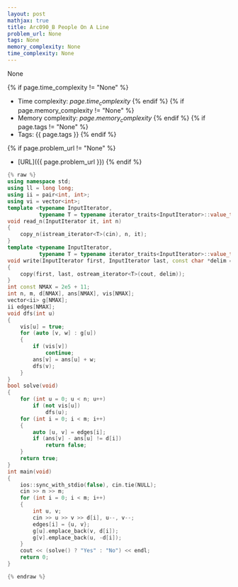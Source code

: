 ```yaml
---
layout: post
mathjax: true
title: Arc090_B People On A Line
problem_url: None
tags: None
memory_complexity: None
time_complexity: None
---
```


None


{% if page.time_complexity != "None" %}
- Time complexity: ${{ page.time_complexity }}$
{% endif %}
{% if page.memory_complexity != "None" %}
- Memory complexity: ${{ page.memory_complexity }}$
{% endif %}
{% if page.tags != "None" %}
- Tags: {{ page.tags }}
{% endif %}

{% if page.problem_url != "None" %}
- [URL]({{ page.problem_url }})
{% endif %}

```cpp
{% raw %}
using namespace std;
using ll = long long;
using ii = pair<int, int>;
using vi = vector<int>;
template <typename InputIterator,
          typename T = typename iterator_traits<InputIterator>::value_type>
void read_n(InputIterator it, int n)
{
    copy_n(istream_iterator<T>(cin), n, it);
}
template <typename InputIterator,
          typename T = typename iterator_traits<InputIterator>::value_type>
void write(InputIterator first, InputIterator last, const char *delim = "\n")
{
    copy(first, last, ostream_iterator<T>(cout, delim));
}
int const NMAX = 2e5 + 11;
int n, m, d[NMAX], ans[NMAX], vis[NMAX];
vector<ii> g[NMAX];
ii edges[NMAX];
void dfs(int u)
{
    vis[u] = true;
    for (auto [v, w] : g[u])
    {
        if (vis[v])
            continue;
        ans[v] = ans[u] + w;
        dfs(v);
    }
}
bool solve(void)
{
    for (int u = 0; u < n; u++)
        if (not vis[u])
            dfs(u);
    for (int i = 0; i < m; i++)
    {
        auto [u, v] = edges[i];
        if (ans[v] - ans[u] != d[i])
            return false;
    }
    return true;
}
int main(void)
{
    ios::sync_with_stdio(false), cin.tie(NULL);
    cin >> n >> m;
    for (int i = 0; i < m; i++)
    {
        int u, v;
        cin >> u >> v >> d[i], u--, v--;
        edges[i] = {u, v};
        g[u].emplace_back(v, d[i]);
        g[v].emplace_back(u, -d[i]);
    }
    cout << (solve() ? "Yes" : "No") << endl;
    return 0;
}

{% endraw %}
```